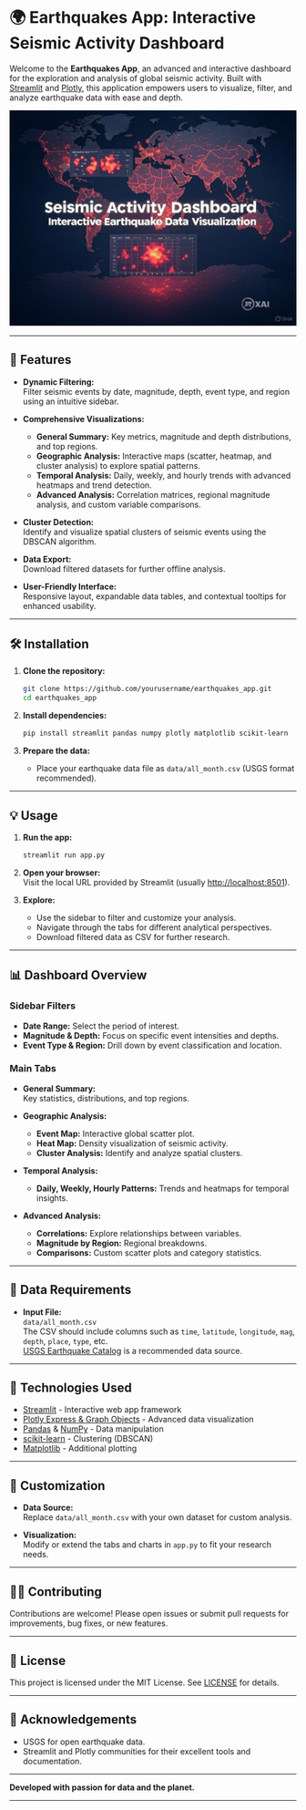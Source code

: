 # 🌍 Earthquakes App: Interactive Seismic Activity Dashboard

Welcome to the **Earthquakes App**, an advanced and interactive dashboard for the exploration and analysis of global seismic activity. Built with [Streamlit](https://streamlit.io/) and [Plotly](https://plotly.com/python/), this application empowers users to visualize, filter, and analyze earthquake data with ease and depth.

![Earthquakes App img](img/image.jpg)

---

## 🚀 Features

- **Dynamic Filtering:**  
  Filter seismic events by date, magnitude, depth, event type, and region using an intuitive sidebar.

- **Comprehensive Visualizations:**  
  - **General Summary:** Key metrics, magnitude and depth distributions, and top regions.
  - **Geographic Analysis:** Interactive maps (scatter, heatmap, and cluster analysis) to explore spatial patterns.
  - **Temporal Analysis:** Daily, weekly, and hourly trends with advanced heatmaps and trend detection.
  - **Advanced Analysis:** Correlation matrices, regional magnitude analysis, and custom variable comparisons.

- **Cluster Detection:**  
  Identify and visualize spatial clusters of seismic events using the DBSCAN algorithm.

- **Data Export:**  
  Download filtered datasets for further offline analysis.

- **User-Friendly Interface:**  
  Responsive layout, expandable data tables, and contextual tooltips for enhanced usability.

---

## 🛠️ Installation

1. **Clone the repository:**
   ```bash
   git clone https://github.com/yourusername/earthquakes_app.git
   cd earthquakes_app
   ```

2. **Install dependencies:**
   ```bash
   pip install streamlit pandas numpy plotly matplotlib scikit-learn
   ```

3. **Prepare the data:**
   - Place your earthquake data file as `data/all_month.csv` (USGS format recommended).

---

## 💡 Usage

1. **Run the app:**
   ```bash
   streamlit run app.py
   ```

2. **Open your browser:**  
   Visit the local URL provided by Streamlit (usually [http://localhost:8501](http://localhost:8501)).

3. **Explore:**  
   - Use the sidebar to filter and customize your analysis.
   - Navigate through the tabs for different analytical perspectives.
   - Download filtered data as CSV for further research.

---

## 📊 Dashboard Overview

### Sidebar Filters
- **Date Range:** Select the period of interest.
- **Magnitude & Depth:** Focus on specific event intensities and depths.
- **Event Type & Region:** Drill down by event classification and location.

### Main Tabs
- **General Summary:**  
  Key statistics, distributions, and top regions.

- **Geographic Analysis:**  
  - **Event Map:** Interactive global scatter plot.
  - **Heat Map:** Density visualization of seismic activity.
  - **Cluster Analysis:** Identify and analyze spatial clusters.

- **Temporal Analysis:**  
  - **Daily, Weekly, Hourly Patterns:** Trends and heatmaps for temporal insights.

- **Advanced Analysis:**  
  - **Correlations:** Explore relationships between variables.
  - **Magnitude by Region:** Regional breakdowns.
  - **Comparisons:** Custom scatter plots and category statistics.

---

## 📁 Data Requirements

- **Input File:**  
  `data/all_month.csv`  
  The CSV should include columns such as `time`, `latitude`, `longitude`, `mag`, `depth`, `place`, `type`, etc.  
  [USGS Earthquake Catalog](https://earthquake.usgs.gov/earthquakes/search/) is a recommended data source.

---

## 🧩 Technologies Used

- [Streamlit](https://streamlit.io/) - Interactive web app framework
- [Plotly Express & Graph Objects](https://plotly.com/python/) - Advanced data visualization
- [Pandas](https://pandas.pydata.org/) & [NumPy](https://numpy.org/) - Data manipulation
- [scikit-learn](https://scikit-learn.org/) - Clustering (DBSCAN)
- [Matplotlib](https://matplotlib.org/) - Additional plotting

---

## 📝 Customization

- **Data Source:**  
  Replace `data/all_month.csv` with your own dataset for custom analysis.

- **Visualization:**  
  Modify or extend the tabs and charts in `app.py` to fit your research needs.

---

## 🧑‍💻 Contributing

Contributions are welcome! Please open issues or submit pull requests for improvements, bug fixes, or new features.

---

## 📄 License

This project is licensed under the MIT License. See [LICENSE](LICENSE) for details.

---

## 🙌 Acknowledgements

- USGS for open earthquake data.
- Streamlit and Plotly communities for their excellent tools and documentation.

---

**Developed with passion for data and the planet.**

---